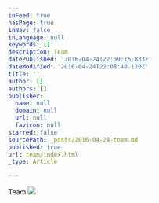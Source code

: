 ```yaml
---
inFeed: true
hasPage: true
inNav: false
inLanguage: null
keywords: []
description: Team
datePublished: '2016-04-24T22:09:16.833Z'
dateModified: '2016-04-24T22:08:40.120Z'
title: ''
author: []
authors: []
publisher:
  name: null
  domain: null
  url: null
  favicon: null
starred: false
sourcePath: _posts/2016-04-24-team.md
published: true
url: team/index.html
_type: Article

---
```

Team
![](https://the-grid-user-content.s3-us-west-2.amazonaws.com/b6cf6c0e-9da3-4a75-b3e3-a0611d358555.jpg)